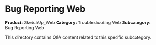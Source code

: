 # Bug Reporting Web

**Product:** SketchUp_Web
**Category:** Troubleshooting Web
**Subcategory:** Bug Reporting Web

This directory contains Q&A content related to this specific subcategory.
